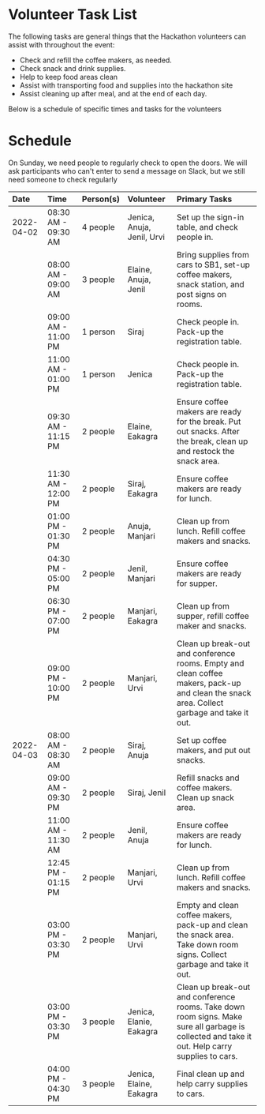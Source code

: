 # Volunteer Task List

The following tasks are general things that the Hackathon volunteers can assist with throughout the event:

-   Check and refill the coffee makers, as needed.
-   Check snack and drink supplies.
-   Help to keep food areas clean
-   Assist with transporting food and supplies into the hackathon site
-   Assist cleaning up after meal, and at the end of each day.

Below is a schedule of specific times and tasks for the volunteers

# Schedule

On Sunday, we need people to regularly check to open the doors. We will ask participants who can't enter to send a message on Slack, but we still need someone to check regularly

| Date       | Time                |  Person(s)     | Volunteer                      |Primary Tasks |
| :--        | :--                 | :--          	| :--                            | :--          |
| 2022-04-02 | 08:30 AM - 09:30 AM | 4 people		|Jenica, Anuja, Jenil, Urvi      | Set up the sign-in table, and check people in. |
|            | 08:00 AM - 09:00 AM | 3 people  		|Elaine, Anuja, Jenil            | Bring supplies from cars to SB1, set-up coffee makers, snack station, and post signs on rooms. |
|            | 09:00 AM - 11:00 PM | 1 person       |Siraj                           | Check people in. Pack-up the registration table. |
|            | 11:00 AM - 01:00 PM | 1 person       |Jenica                          | Check people in. Pack-up the registration table. |
|            | 09:30 AM - 11:15 PM | 2 people		|Elaine, Eakagra                 | Ensure coffee makers are ready for the break. Put out snacks. After the break, clean up and restock the snack area. |
|            | 11:30 AM - 12:00 PM | 2 people       |Siraj, Eakagra                  | Ensure coffee makers are ready for lunch. |
|            | 01:00 PM - 01:30 PM | 2 people 	    |Anuja, Manjari                  | Clean up from lunch. Refill coffee makers and snacks. |
|            | 04:30 PM - 05:00 PM | 2 people  		|Jenil, Manjari                  | Ensure coffee makers are ready for supper. |
|            | 06:30 PM - 07:00 PM | 2 people		|Manjari, Eakagra                | Clean up from supper, refill coffee maker and snacks. |
|            | 09:00 PM - 10:00 PM | 2 people		|Manjari, Urvi                   | Clean up break-out and conference rooms. Empty and clean coffee makers, pack-up and clean the snack area. Collect garbage and take it out. |
| 2022-04-03 | 08:00 AM - 08:30 AM | 2 people 		|Siraj, Anuja                    | Set up coffee makers, and put out snacks. |
|            | 09:00 AM - 09:30 PM | 2 people  		|Siraj, Jenil                    | Refill snacks and coffee makers. Clean up snack area. |
|            | 11:00 AM - 11:30 AM | 2 people       |Jenil, Anuja                    | Ensure coffee makers are ready for lunch. |
|            | 12:45 PM - 01:15 PM | 2 people  		|Manjari, Urvi                   | Clean up from lunch. Refill coffee makers and snacks. |
|            | 03:00 PM - 03:30 PM | 2 people		|Manjari, Urvi                   | Empty and clean coffee makers, pack-up and clean the snack area. Take down room signs. Collect garbage and take it out. |
|            | 03:00 PM - 03:30 PM | 3 people  		|Jenica, Elanie, Eakagra         | Clean up break-out and conference rooms. Take down room signs. Make sure all garbage is collected and take it out. Help carry supplies to cars. |
|            | 04:00 PM - 04:30 PM | 3 people       |Jenica, Elaine, Eakagra         | Final clean up and help carry supplies to cars. |


